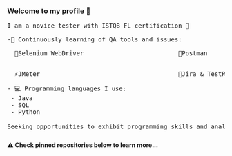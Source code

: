 ### Welcome to my profile 👋 
<pre>
I am a novice tester with ISTQB FL certification 📄
 
-🌱 Continuously learning of QA tools and issues:

  👾Selenium WebDriver                          🔎Postman


  ⚡JMeter                                      💬Jira & TestRail
                                                  
- 💻 Programming languages I use:
 - Java
 - SQL 
 - Python

Seeking opportunities to exhibit programming skills and analytical mindset in a professional manner 💻💼
</pre>

#### ⚠️ Check pinned repositories below to learn more...
<!--
**anowacki10/anowacki10** is a ✨ _special_ ✨ repository because its `README.md` (this file) appears on your GitHub profile.

Here are some ideas to get you started:

- 🔭 I’m currently working on ...
- 🌱 I’m currently learning ...
- 👯 I’m looking to collaborate on ...
- 🤔 I’m looking for help with ...
- 💬 Ask me about ...
- 📫 How to reach me: ...
- 😄 Pronouns: ...
- ⚡ Fun fact: ...
-->
